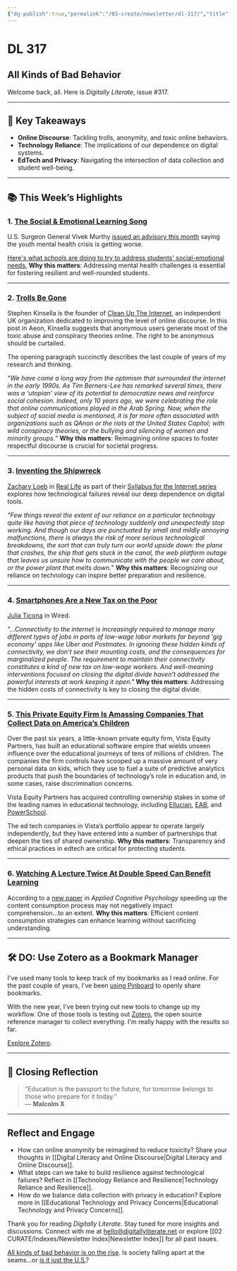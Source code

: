 ```yaml
---
{"dg-publish":true,"permalink":"/03-create/newsletter/dl-317/","title":"All Kinds of Bad Behavior","tags":["education"]}
---
```



# DL 317

## All Kinds of Bad Behavior

Welcome back, all. Here is _Digitally Literate_, issue #317.

---

## 🔖 Key Takeaways

- **Online Discourse**: Tackling trolls, anonymity, and toxic online behaviors.  
- **Technology Reliance**: The implications of our dependence on digital systems.  
- **EdTech and Privacy**: Navigating the intersection of data collection and student well-being.

---

## 📚 This Week’s Highlights

### 1. **[The Social & Emotional Learning Song](https://www.youtube.com/watch?v=4yaGLes18Ls)**  
U.S. Surgeon General Vivek Murthy [issued an advisory this month](https://www.hhs.gov/about/news/2021-12-07/us-surgeon-general-issues-advisory-on-youth-mental-health-crisis-further-exposed-by-covid-19-pandemic.html) saying the youth mental health crisis is getting worse.

[Here's what schools are doing to try to address students' social-emotional needs.](https://www.npr.org/2021-12-23/1064975215/heres-what-schools-are-doing-to-try-to-address-students-social-emotional-needs)
**Why this matters**: Addressing mental health challenges is essential for fostering resilient and well-rounded students.

---

### 2. **[Trolls Be Gone](https://www.nytimes.com/2022-01-03/technology/wordle-word-game-creator.html)**  
Stephen Kinsella is the founder of [Clean Up The Internet](http://www.cleanuptheinternet.org.uk), an independent UK organization dedicated to improving the level of online discourse. In this post in Aeon, Kinsella suggests that anonymous users generate most of the toxic abuse and conspiracy theories online. The right to be anonymous should be curtailed.

The opening paragraph succinctly describes the last couple of years of my research and thinking.

"_We have come a long way from the optimism that surrounded the internet in the early 1990s. As Tim Berners-Lee has remarked several times, there was a ‘utopian’ view of its potential to democratize news and reinforce social cohesion. Indeed, only 10 years ago, we were celebrating the role that online communications played in the Arab Spring. Now, when the subject of social media is mentioned, it is far more often associated with organizations such as QAnon or the riots at the United States Capitol; with wild conspiracy theories, or the bullying and silencing of women and minority groups._"
**Why this matters**: Reimagining online spaces to foster respectful discourse is crucial for societal progress.

---

### 3. **[Inventing the Shipwreck](https://reallifemag.com/inventing-the-shipwreck/)**  
[Zachary Loeb](https://reallifemag.com/contributors/zachary-loeb) in [Real Life](https://reallifemag.com/) as part of their [Syllabus for the Internet series](https://reallifemag.com/tag/syllabus-for-the-internet) explores how technological failures reveal our deep dependence on digital tools.  

_"Few things reveal the extent of our reliance on a particular technology quite like having that piece of technology suddenly and unexpectedly stop working. And though our days are punctuated by small and mildly annoying malfunctions, there is always the risk of more serious technological breakdowns, the sort that can truly turn our world upside down: the plane that crashes, the ship that gets stuck in the canal, the web platform outage that leaves us unsure how to communicate with the people we care about, or the power plant that melts down._"
**Why this matters**: Recognizing our reliance on technology can inspire better preparation and resilience.

---

### 4. **[Smartphones Are a New Tax on the Poor](https://www.wired.com/story/phones-connectivity-tax-policy/)**  
[Julia Ticona](https://www.juliaticona.com/) in Wired.

_"...Connectivity to the internet is increasingly required to manage many different types of jobs in parts of low-wage labor markets far beyond 'gig economy' apps like Uber and Postmates. In ignoring these hidden kinds of connectivity, we don’t see their mounting costs, and the consequences for marginalized people. The requirement to maintain their connectivity constitutes a kind of new tax on low-wage workers. And well-meaning interventions focused on closing the digital divide haven’t addressed the powerful interests at work keeping it open."_
**Why this matters**: Addressing the hidden costs of connectivity is key to closing the digital divide.

---

### 5. **[This Private Equity Firm Is Amassing Companies That Collect Data on America’s Children](https://themarkup.org/machine-learning/2022-01-11/this-private-equity-firm-is-amassing-companies-that-collect-data-on-americas-children)**  
Over the past six years, a little-known private equity firm, Vista Equity Partners, has built an educational software empire that wields unseen influence over the educational journeys of tens of millions of children. The companies the firm controls have scooped up a massive amount of very personal data on kids, which they use to fuel a suite of predictive analytics products that push the boundaries of technology’s role in education and, in some cases, raise discrimination concerns.

Vista Equity Partners has acquired controlling ownership stakes in some of the leading names in educational technology, including [Ellucian](https://www.ellucian.com/), [EAB](https://eab.com/), and [PowerSchool](https://www.powerschool.com/).

The ed tech companies in Vista’s portfolio appear to operate largely independently, but they have entered into a number of partnerships that deepen the ties of shared ownership.
**Why this matters**: Transparency and ethical practices in edtech are critical for protecting students.

---

### 6. **[Watching A Lecture Twice At Double Speed Can Benefit Learning](https://digest.bps.org.uk/2021-12-21/watching-a-lecture-twice-at-double-speed-can-benefit-learning-better-than-watching-it-once-at-normal-speed/)**  
According to a [new paper](https://onlinelibrary.wiley.com/doi/10.1002/acp.3899?af=R) in _Applied Cognitive Psychology_ speeding up the content consumption process may not negatively impact comprehension...to an extent. 
**Why this matters**: Efficient content consumption strategies can enhance learning without sacrificing understanding.

---

## 🛠️ DO: Use Zotero as a Bookmark Manager  

I've used many tools to keep track of my bookmarks as I read online. For the past couple of years, I've been [using Pinboard](https://pinboard.in/u:wiobyrne) to openly share bookmarks.

With the new year, I've been trying out new tools to change up my workflow. One of those tools is testing out [Zotero](https://www.zotero.org/), the open source reference manager to collect everything. I'm really happy with the results so far.

[Explore Zotero](https://radoncnotes.com/using-zotero-as-a-bookmark-manager/).

---

## 🌟 Closing Reflection

> “Education is the passport to the future, for tomorrow belongs to those who prepare for it today.”  
> — **Malcolm X**

---

## Reflect and Engage

- How can online anonymity be reimagined to reduce toxicity? Share your thoughts in [[Digital Literacy and Online Discourse\|Digital Literacy and Online Discourse]].  
- What steps can we take to build resilience against technological failures? Reflect in [[Technology Reliance and Resilience\|Technology Reliance and Resilience]].  
- How do we balance data collection with privacy in education? Explore more in [[Educational Technology and Privacy Concerns\|Educational Technology and Privacy Concerns]].

Thank you for reading _Digitally Literate_. Stay tuned for more insights and discussions. Connect with me at [hello@digitallyliterate.net](mailto:hello@digitallyliterate.net) or explore [[02 CURATE/Indexes/Newsletter Index\|Newsletter Index]] for all past issues.

[All kinds of bad behavior is on the rise](https://www.slowboring.com/p/all-kinds-of-bad-behavior-is-on-the?token=eyJ1c2VyX2lkIjoxNDE1MjU1LCJwb3N0X2lkIjo0NjcwMTAzMCwiXyI6Imw0MkZTIiwiaWF0IjoxNjQyMDg3OTgwLCJleHAiOjE2NDIwOTE1ODAsImlzcyI6InB1Yi0xNTkxODUiLCJzdWIiOiJwb3N0LXJlYWN0aW9uIn0.huFH3QtWdwp8Ke-GWtsYpeIKhOwok9m1lhYhuhkkqoE). Is society falling apart at the seams...or [is it just the U.S.](https://www.nytimes.com/2022-01-13/opinion/america-falling-apart.html)?